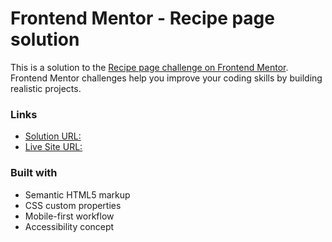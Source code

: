 # Frontend Mentor - Recipe page solution

This is a solution to the [Recipe page challenge on Frontend Mentor](https://www.frontendmentor.io/challenges/recipe-page-KiTsR8QQKm). Frontend Mentor challenges help you improve your coding skills by building realistic projects. 


### Links

- [Solution URL:](https://medaich.github.io/recipe-page-main/)
- [Live Site URL:](https://github.com/medaich/recipe-page-main)

### Built with

- Semantic HTML5 markup
- CSS custom properties
- Mobile-first workflow
- Accessibility concept
